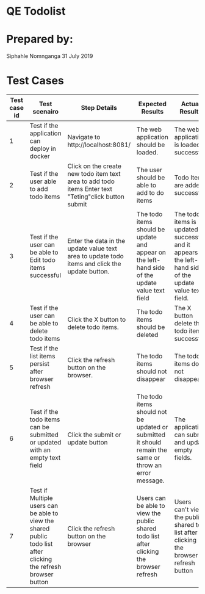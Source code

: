 <h1>QE Todolist</h1>
<h1>Prepared by: </h1>
Siphahle Nomnganga
31 July 2019
<h1>Test Cases</h1>

 
Test case id | Test scenairo           | Step Details           | Expected Results| Actual Results| Pass/Fail/Not executed/Suspended
------------ | -------------  | ------------  | ------------  | ------------  | ------------
1|  Test if the application can deploy in docker | Navigate to http://localhost:8081/ | The web application should be loaded.| The web application is loaded successful| Pass 
2|  Test if the user able to add todo items | Click on the create new todo item text area to add todo items Enter text "Teting"click button submit | The user should be able to add to do items| Todo Items are added successful| Pass 
3|  Test if the user can be able to Edit todo items successful | Enter the data in the update value text area to update todo items and click the update button. | The todo items should be update and appear on the left-hand side of the update value text field| The todo items is updated successful and it appears on the left-hand side of the update value text field.| Pass
4|  Test if the user can be able to delete todo items  | Click the X button to delete todo items. | The todo items should be deleted | The X button delete the todo items successful. | Pass
5|  Test if the list items persist after browser refresh  | Click the refresh button on the browser. | The todo items should not disappear | The todo items does not disappear.| Pass
6|  Test if the todo items can be submitted or updated with an empty text field  | Click the submit or update button  | The todo items should not be updated or submitted it should remain the same or throw an error message.| The application can submit and update empty fields. | Fail
7|  Test if Multiple users can be able to view the shared public todo list after clicking the refresh browser button | Click the refresh button on the browser | Users can be able to view the public shared todo list after clicking the browser refresh| Users can't view the public shared tdo list after clicking the browser refresh button| fail


